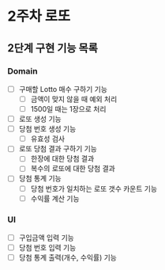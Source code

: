# 2주차 로또

## 2단계 구현 기능 목록

### Domain

- [ ] 구매할 Lotto 매수 구하기 기능
    - [ ] 금액이 맞지 않을 때 예외 처리
    - [ ] 1500일 때는 1장으로 처리
- [ ] 로또 생성 기능
- [ ] 당첨 번호 생성 기능
    - [ ] 유효성 검사
- [ ] 로또 당첨 결과 구하기 기능
    - [ ] 한장에 대한 당첨 결과
    - [ ] 복수의 로또에 대한 당첨 결과
- [ ] 당첨 통계 기능
    - [ ] 당첨 번호가 일치하는 로또 갯수 카운트 기능
    - [ ] 수익률 계산 기능

### UI

- [ ] 구입금액 입력 기능
- [ ] 당첨 번호 입력 기능
- [ ] 당첨 통계 출력(개수, 수익률) 기능
